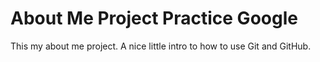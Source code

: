 # About Me Project Practice Google

This my about me project. A nice little intro to how to use Git and GitHub.